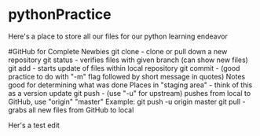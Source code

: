 # pythonPractice
Here's a place to store all our files for our python learning endeavor

#GitHub for Complete Newbies
git clone - clone or pull down a new repository
git status - verifies files with given branch (can show new files)
git add - starts update of files within local repository
git commit - (good practice to do with "-m" flag followed by short message in quotes)
		Notes good for determining what was done
		Places in "staging area" - think of this as a version update
git push - (use "-u" for upstream) pushes from local to GitHub, use "origin" "master"
		Example: git push -u origin master
git pull - grabs all new files from GitHub to local

Her's a test edit

